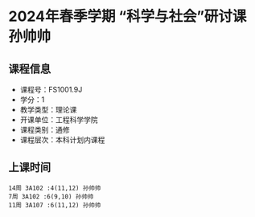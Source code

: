 # 2024年春季学期 “科学与社会”研讨课 孙帅帅






## 课程信息

- 课程号：FS1001.9J
- 学分：1
- 教学类型：理论课
- 开课单位：工程科学学院
- 课程类别：通修
- 课程层次：本科计划内课程

## 上课时间

```
14周 3A102 :4(11,12) 孙帅帅
7周 3A102 :6(9,10) 孙帅帅
11周 3A107 :6(11,12) 孙帅帅
```

